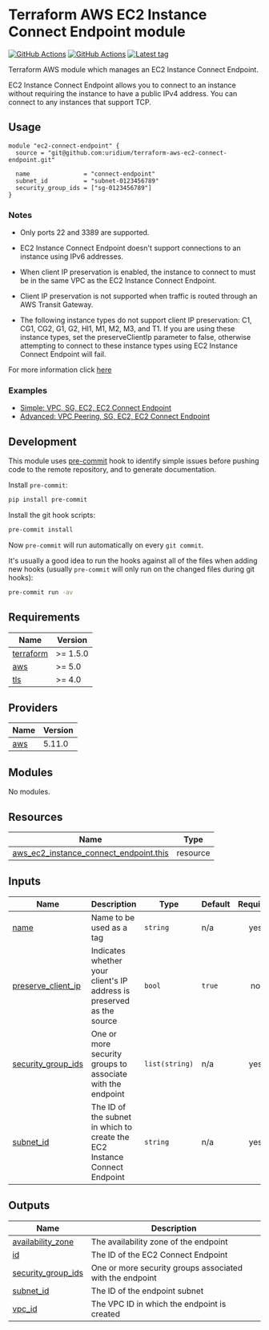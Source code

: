 # Terraform AWS EC2 Instance Connect Endpoint module

[![GitHub Actions](https://github.com/uridium/terraform-aws-ec2-connect-endpoint/workflows/Lint/badge.svg)](https://github.com/uridium/terraform-aws-ec2-connect-endpoint/actions/workflows/lint.yml)
[![GitHub Actions](https://github.com/uridium/terraform-aws-ec2-connect-endpoint/workflows/Release/badge.svg)](https://github.com/uridium/terraform-aws-ec2-connect-endpoint/actions/workflows/release.yml)
[![Latest tag](https://img.shields.io/github/v/tag/uridium/terraform-aws-ec2-connect-endpoint)](https://registry.terraform.io/modules/uridium/ec2-connect-endpoint/aws)

Terraform AWS module which manages an EC2 Instance Connect Endpoint.

EC2 Instance Connect Endpoint allows you to connect to an instance without requiring the instance to have a public IPv4 address. You can connect to any instances that support TCP.

## Usage

```hcl
module "ec2-connect-endpoint" {
  source = "git@github.com:uridium/terraform-aws-ec2-connect-endpoint.git"

  name               = "connect-endpoint"
  subnet_id          = "subnet-0123456789"
  security_group_ids = ["sg-0123456789"]
}
```

### Notes

* Only ports 22 and 3389 are supported.

* EC2 Instance Connect Endpoint doesn't support connections to an instance using IPv6 addresses.

* When client IP preservation is enabled, the instance to connect to must be in the same VPC as the EC2 Instance Connect Endpoint.

* Client IP preservation is not supported when traffic is routed through an AWS Transit Gateway.

* The following instance types do not support client IP preservation: C1, CG1, CG2, G1, G2, HI1, M1, M2, M3, and T1. If you are using these instance types, set the preserveClientIp parameter to false, otherwise attempting to connect to these instance types using EC2 Instance Connect Endpoint will fail.

For more information click [here](https://docs.aws.amazon.com/AWSEC2/latest/UserGuide/connect-linux-inst-eic-Endpoint.html)

### Examples

* [Simple: VPC, SG, EC2, EC2 Connect Endpoint](https://github.com/uridium/terraform-aws-ec2-connect-endpoint/tree/master/examples/simple)
* [Advanced: VPC Peering, SG, EC2, EC2 Connect Endpoint](https://github.com/uridium/terraform-aws-ec2-connect-endpoint/tree/master/examples/multi-region-vpc-peering)

## Development

This module uses [pre-commit](https://pre-commit.com/) hook to identify simple issues before pushing code to the remote repository, and to generate documentation.

Install `pre-commit`:

```bash
pip install pre-commit
```

Install the git hook scripts:

```bash
pre-commit install
```

Now `pre-commit` will run automatically on every `git commit`.

It's usually a good idea to run the hooks against all of the files when adding new hooks (usually `pre-commit` will only run on the changed files during git hooks):

```bash
pre-commit run -av
```

<!-- BEGINNING OF PRE-COMMIT-TERRAFORM DOCS HOOK -->
## Requirements

| Name | Version |
|------|---------|
| <a name="requirement_terraform"></a> [terraform](#requirement\_terraform) | >= 1.5.0 |
| <a name="requirement_aws"></a> [aws](#requirement\_aws) | >= 5.0 |
| <a name="requirement_tls"></a> [tls](#requirement\_tls) | >= 4.0 |

## Providers

| Name | Version |
|------|---------|
| <a name="provider_aws"></a> [aws](#provider\_aws) | 5.11.0 |

## Modules

No modules.

## Resources

| Name | Type |
|------|------|
| [aws_ec2_instance_connect_endpoint.this](https://registry.terraform.io/providers/hashicorp/aws/latest/docs/resources/ec2_instance_connect_endpoint) | resource |

## Inputs

| Name | Description | Type | Default | Required |
|------|-------------|------|---------|:--------:|
| <a name="input_name"></a> [name](#input\_name) | Name to be used as a tag | `string` | n/a | yes |
| <a name="input_preserve_client_ip"></a> [preserve\_client\_ip](#input\_preserve\_client\_ip) | Indicates whether your client's IP address is preserved as the source | `bool` | `true` | no |
| <a name="input_security_group_ids"></a> [security\_group\_ids](#input\_security\_group\_ids) | One or more security groups to associate with the endpoint | `list(string)` | n/a | yes |
| <a name="input_subnet_id"></a> [subnet\_id](#input\_subnet\_id) | The ID of the subnet in which to create the EC2 Instance Connect Endpoint | `string` | n/a | yes |

## Outputs

| Name | Description |
|------|-------------|
| <a name="output_availability_zone"></a> [availability\_zone](#output\_availability\_zone) | The availability zone of the endpoint |
| <a name="output_id"></a> [id](#output\_id) | The ID of the EC2 Connect Endpoint |
| <a name="output_security_group_ids"></a> [security\_group\_ids](#output\_security\_group\_ids) | One or more security groups associated with the endpoint |
| <a name="output_subnet_id"></a> [subnet\_id](#output\_subnet\_id) | The ID of the endpoint subnet |
| <a name="output_vpc_id"></a> [vpc\_id](#output\_vpc\_id) | The VPC ID in which the endpoint is created |
<!-- END OF PRE-COMMIT-TERRAFORM DOCS HOOK -->
